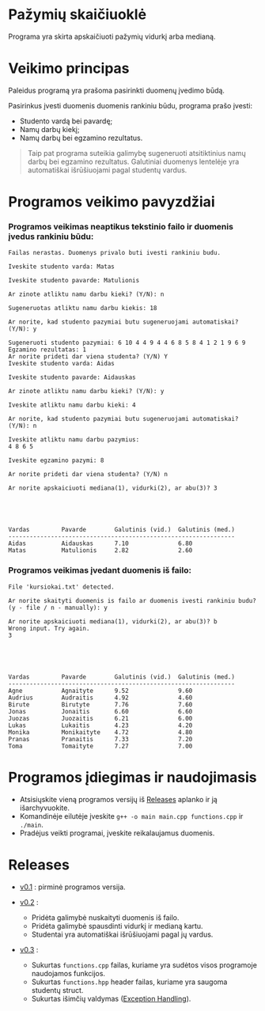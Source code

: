 # Pažymių skaičiuoklė #

Programa yra skirta apskaičiuoti pažymių vidurkį arba medianą.

# Veikimo principas #

Paleidus programą yra prašoma pasirinkti duomenų įvedimo būdą.

Pasirinkus įvesti duomenis duomenis rankiniu būdu, programa prašo įvesti:

* Studento vardą bei pavardę;
* Namų darbų kiekį;
* Namų darbų bei egzamino rezultatus.

> Taip pat programa suteikia galimybę sugeneruoti atsitiktinius namų darbų bei egzamino rezultatus.
> Galutiniai duomenys lentelėje yra automatiškai išrūšiuojami pagal studentų vardus.

# Programos veikimo pavyzdžiai #

### Programos veikimas neaptikus tekstinio failo ir duomenis įvedus rankiniu būdu: ###

```
Failas nerastas. Duomenys privalo buti ivesti rankiniu budu. 

Iveskite studento varda: Matas

Iveskite studento pavarde: Matulionis

Ar zinote atliktu namu darbu kieki? (Y/N): n

Sugeneruotas atliktu namu darbu kiekis: 18

Ar norite, kad studento pazymiai butu sugeneruojami automatiskai? (Y/N): y

Sugeneruoti studento pazymiai: 6 10 4 4 9 4 4 6 8 5 8 4 1 2 1 9 6 9
Egzamino rezultatas: 1
Ar norite prideti dar viena studenta? (Y/N) Y
Iveskite studento varda: Aidas

Iveskite studento pavarde: Aidauskas

Ar zinote atliktu namu darbu kieki? (Y/N): y

Iveskite atliktu namu darbu kieki: 4

Ar norite, kad studento pazymiai butu sugeneruojami automatiskai? (Y/N): n

Iveskite atliktu namu darbu pazymius:
4 8 6 5

Iveskite egzamino pazymi: 8

Ar norite prideti dar viena studenta? (Y/N) n

Ar norite apskaiciuoti mediana(1), vidurki(2), ar abu(3)? 3





Vardas         Pavarde        Galutinis (vid.)  Galutinis (med.)
----------------------------------------------------------------
Aidas          Aidauskas      7.10              6.80
Matas          Matulionis     2.82              2.60
```

### Programos veikimas įvedant duomenis iš failo: ###
```
File 'kursiokai.txt' detected.

Ar norite skaityti duomenis is failo ar duomenis ivesti rankiniu budu? (y - file / n - manually): y

Ar norite apskaiciuoti mediana(1), vidurki(2), ar abu(3)? b
Wrong input. Try again.
3





Vardas         Pavarde        Galutinis (vid.)  Galutinis (med.)
----------------------------------------------------------------
Agne           Agnaityte      9.52              9.60
Audrius        Audraitis      4.92              4.60
Birute         Birutyte       7.76              7.60
Jonas          Jonaitis       6.60              6.60
Juozas         Juozaitis      6.21              6.00
Lukas          Lukaitis       4.23              4.20
Monika         Monikaityte    4.72              4.80
Pranas         Pranaitis      7.33              7.20
Toma           Tomaityte      7.27              7.00
```

# Programos įdiegimas ir naudojimasis #

* Atsisiųskite vieną programos versijų iš [Releases](https://github.com/aurimasruk/OOP-2nd-Task/releases) aplanko ir ją išarchyvuokite.
* Komandinėje eilutėje įveskite `g++ -o main main.cpp functions.cpp` ir `./main`.
* Pradėjus veikti programai, įveskite reikalaujamus duomenis.
 
# Releases #

* [v0.1](https://github.com/aurimasruk/OOP-2nd-Task/releases/tag/v0.1) : pirminė programos versija.

* [v0.2](https://github.com/aurimasruk/OOP-2nd-Task/releases/tag/v0.2) :
  * Pridėta galimybė nuskaityti duomenis iš failo.
  * Pridėta galimybė spausdinti vidurkį ir medianą kartu.
  * Studentai yra automatiškai išrūšiuojami pagal jų vardus.

* [v0.3](https://github.com/aurimasruk/OOP-2nd-Task/releases/tag/v0.3) :
  * Sukurtas `functions.cpp` failas, kuriame yra sudėtos visos programoje naudojamos funkcijos.
  * Sukurtas `functions.hpp` header failas, kuriame yra saugoma studentų struct.
  * Sukurtas išimčių valdymas ([Exception Handling](https://www.tutorialspoint.com/cplusplus/cpp_exceptions_handling.htm)).

